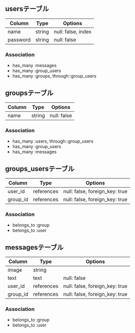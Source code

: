 ## usersテーブル
|Column|Type|Options|
|------|----|-------|
|name|string|null: false, index|
|password|string|null: false|
 ### Association
 - has_many :messages
 - has_many :group_users
 - has_many :groups, through::group_users 


 ## groupsテーブル
|Column|Type|Options|
|------|----|-------|
|name|string|null: false|
### Association
- has_many :users, through::group_users
- has_many :group_users
- has_many :messages


## groups_usersテーブル
|Column|Type|Options|
|------|----|-------|
|user_id|references|null: false, foreign_key: true|
|group_id|references|null: false, foreign_key: true|
### Association
- belongs_to :group
- belongs_to :user


## messagesテーブル
|Column|Type|Options|
|------|----|-------|
|image|string||
|text|text|null: false|
|user_id|references|null: false, foreign_key: true|
|group_id|references|null: false, foreign_key: true|
### Association
- belongs_to :group
- belongs_to :user












